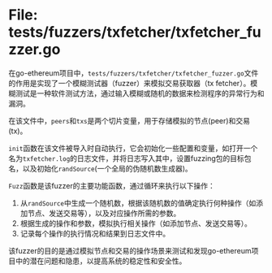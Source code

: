 # File: tests/fuzzers/txfetcher/txfetcher_fuzzer.go

在go-ethereum项目中，`tests/fuzzers/txfetcher/txfetcher_fuzzer.go`文件的作用是实现了一个模糊测试器（fuzzer）来模拟交易获取器（tx fetcher）。模糊测试是一种软件测试方法，通过输入模糊或随机的数据来检测程序的异常行为和漏洞。

在该文件中，`peers`和`txs`是两个切片变量，用于存储模拟的节点(peer)和交易(tx)。

`init`函数在该文件被导入时自动执行，它会初始化一些配置和变量，如打开一个名为`txfetcher.log`的日志文件，并将日志写入其中，设置fuzzing包的目标包名，以及初始化`randSource`(一个全局的伪随机数生成器)。

`Fuzz`函数是该fuzzer的主要功能函数，通过循环来执行以下操作：
1. 从`randSource`中生成一个随机数，根据该随机数的值确定执行何种操作（如添加节点、发送交易等），以及对应操作所需的参数。
2. 根据生成的操作和参数，模拟执行相关操作（如添加节点、发送交易等）。
3. 记录每个操作的执行情况和结果到日志文件中。

该fuzzer的目的是通过模拟节点和交易的操作场景来测试和发现go-ethereum项目中的潜在问题和隐患，以提高系统的稳定性和安全性。

